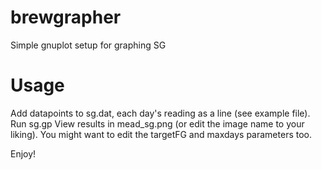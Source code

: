 # brewgrapher
Simple gnuplot setup for graphing SG

# Usage
Add datapoints to sg.dat, each day's reading as a line (see example file).
Run sg.gp
View results in mead_sg.png (or edit the image name to your liking).
You might want to edit the targetFG and maxdays parameters too.

Enjoy!



